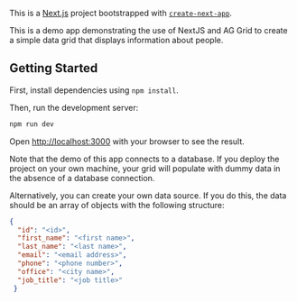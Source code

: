 This is a [Next.js](https://nextjs.org/) project bootstrapped with [`create-next-app`](https://github.com/vercel/next.js/tree/canary/packages/create-next-app).

This is a demo app demonstrating the use of NextJS and AG Grid to create a simple data grid that displays information about people.

## Getting Started

First, install dependencies using `npm install`.

Then, run the development server:

```bash
npm run dev
```

Open [http://localhost:3000](http://localhost:3000) with your browser to see the result.

Note that the demo of this app connects to a database. If you deploy the project on your own machine, your grid will populate with dummy data in the absence of a database connection. 

Alternatively, you can create your own data source. If you do this, the data should be an array of objects with the following structure:

```json
{
  "id": "<id>",
  "first_name": "<first name>",
  "last_name": "<last name>",
  "email": "<email address>",
  "phone": "<phone number>",
  "office": "<city name>",
  "job_title": "<job title>"
 }
```
